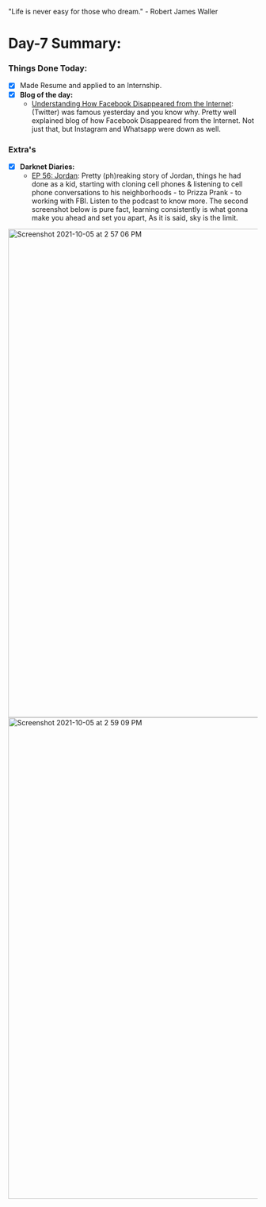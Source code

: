 "Life is never easy for those who dream." - Robert James Waller

# Day-7 Summary:

### Things Done Today:

- [X] Made Resume and applied to an Internship.
- [X] **Blog of the day:**
  - [Understanding How Facebook Disappeared from the Internet](https://blog.cloudflare.com/october-2021-facebook-outage/): (Twitter) was famous yesterday and you know why. Pretty well explained blog of how Facebook Disappeared from the Internet. Not just that, but Instagram and Whatsapp were down as well. 

### Extra's

- [X] **Darknet Diaries:**
  - [EP 56: Jordan](https://darknetdiaries.com/episode/56/): Pretty (ph)reaking story of Jordan, things he had done as a kid, starting with cloning cell phones & listening to cell phone conversations to his neighborhoods - to Prizza Prank - to working with FBI. Listen to the podcast to know more. The second screenshot below is pure fact, learning consistently is what gonna make you ahead and set you apart, As it is said, sky is the limit.  

<img width="985" alt="Screenshot 2021-10-05 at 2 57 06 PM" src="https://user-images.githubusercontent.com/56188454/136001960-bd3948dc-37df-4f23-b759-c9db71d8bf20.png">
<img width="971" alt="Screenshot 2021-10-05 at 2 59 09 PM" src="https://user-images.githubusercontent.com/56188454/136001971-754be7dd-b7e5-49e4-a436-46a1e7fdb61b.png">
